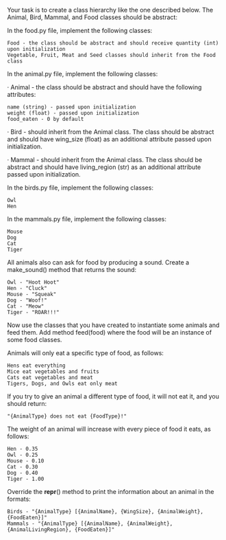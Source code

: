 Your task is to create a class hierarchy like the one described below. The Animal, Bird, Mammal, and Food classes should be abstract:

In the food.py file, implement the following classes:

    Food - the class should be abstract and should receive quantity (int) upon initialization
    Vegetable, Fruit, Meat and Seed classes should inherit from the Food class

In the animal.py file, implement the following classes:

· Animal - the class should be abstract and should have the following attributes:

    name (string) - passed upon initialization
    weight (float) - passed upon initialization
    food_eaten - 0 by default

· Bird - should inherit from the Animal class. The class should be abstract and should have wing_size (float) as an additional attribute passed upon initialization.

· Mammal - should inherit from the Animal class. The class should be abstract and should have living_region (str) as an additional attribute passed upon initialization.

In the birds.py file, implement the following classes:

    Owl
    Hen

In the mammals.py file, implement the following classes:

    Mouse
    Dog
    Cat
    Tiger

All animals also can ask for food by producing a sound. Create a make_sound() method that returns the sound:

    Owl - "Hoot Hoot"
    Hen - "Cluck"
    Mouse - "Squeak"
    Dog - "Woof!"
    Cat - "Meow"
    Tiger - "ROAR!!!"

Now use the classes that you have created to instantiate some animals and feed them. Add method feed(food) where the food will be an instance of some food classes.

Animals will only eat a specific type of food, as follows:

    Hens eat everything
    Mice eat vegetables and fruits
    Cats eat vegetables and meat
    Tigers, Dogs, and Owls eat only meat

If you try to give an animal a different type of food, it will not eat it, and you should return:

    "{AnimalType} does not eat {FoodType}!"

The weight of an animal will increase with every piece of food it eats, as follows:

    Hen - 0.35
    Owl - 0.25
    Mouse - 0.10
    Cat - 0.30
    Dog - 0.40
    Tiger - 1.00

Override the __repr__() method to print the information about an animal in the formats:

    Birds - "{AnimalType} [{AnimalName}, {WingSize}, {AnimalWeight}, {FoodEaten}]"
    Mammals - "{AnimalType} [{AnimalName}, {AnimalWeight}, {AnimalLivingRegion}, {FoodEaten}]"
